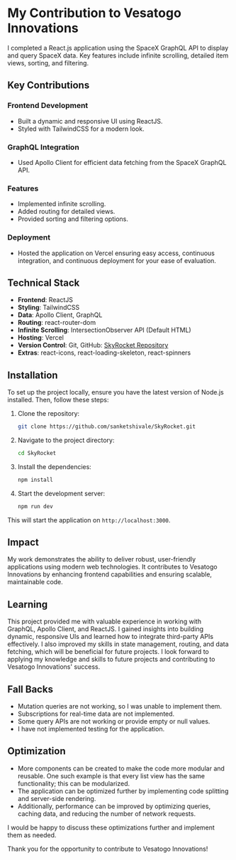 # My Contribution to Vesatogo Innovations

I completed a React.js application using the SpaceX GraphQL API to display and query SpaceX data. Key features include infinite scrolling, detailed item views, sorting, and filtering.

## Key Contributions

### Frontend Development
- Built a dynamic and responsive UI using ReactJS.
- Styled with TailwindCSS for a modern look.

### GraphQL Integration
- Used Apollo Client for efficient data fetching from the SpaceX GraphQL API.

### Features
- Implemented infinite scrolling.
- Added routing for detailed views.
- Provided sorting and filtering options.

### Deployment
- Hosted the application on Vercel ensuring easy access, continuous integration, and continuous deployment for your ease of evaluation.

## Technical Stack
- **Frontend**: ReactJS
- **Styling**: TailwindCSS
- **Data**: Apollo Client, GraphQL
- **Routing**: react-router-dom
- **Infinite Scrolling**: IntersectionObserver API (Default HTML)
- **Hosting**: Vercel
- **Version Control**: Git, GitHub: [SkyRocket Repository](https://github.com/sanketshivale/SkyRocket)
- **Extras**: react-icons, react-loading-skeleton, react-spinners

## Installation

To set up the project locally, ensure you have the latest version of Node.js installed. Then, follow these steps:

1. Clone the repository:
    ```bash
    git clone https://github.com/sanketshivale/SkyRocket.git
    ```
2. Navigate to the project directory:
    ```bash
    cd SkyRocket
    ```
3. Install the dependencies:
    ```bash
    npm install
    ```
4. Start the development server:
    ```bash
    npm run dev
    ```

This will start the application on `http://localhost:3000`.

## Impact
My work demonstrates the ability to deliver robust, user-friendly applications using modern web technologies. It contributes to Vesatogo Innovations by enhancing frontend capabilities and ensuring scalable, maintainable code.

## Learning
This project provided me with valuable experience in working with GraphQL, Apollo Client, and ReactJS. I gained insights into building dynamic, responsive UIs and learned how to integrate third-party APIs effectively. I also improved my skills in state management, routing, and data fetching, which will be beneficial for future projects. I look forward to applying my knowledge and skills to future projects and contributing to Vesatogo Innovations' success.

## Fall Backs
- Mutation queries are not working, so I was unable to implement them.
- Subscriptions for real-time data are not implemented.
- Some query APIs are not working or provide empty or null values.
- I have not implemented testing for the application.

## Optimization
- More components can be created to make the code more modular and reusable. One such example is that every list view has the same functionality; this can be modularized.
- The application can be optimized further by implementing code splitting and server-side rendering.
- Additionally, performance can be improved by optimizing queries, caching data, and reducing the number of network requests.

I would be happy to discuss these optimizations further and implement them as needed.

Thank you for the opportunity to contribute to Vesatogo Innovations!